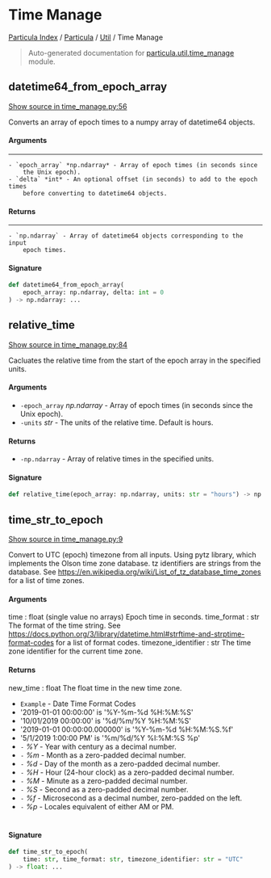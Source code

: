 # Time Manage

[Particula Index](../../README.md#particula-index) / [Particula](../index.md#particula) / [Util](./index.md#util) / Time Manage

> Auto-generated documentation for [particula.util.time_manage](https://github.com/Gorkowski/particula/blob/main/particula/util/time_manage.py) module.

## datetime64_from_epoch_array

[Show source in time_manage.py:56](https://github.com/Gorkowski/particula/blob/main/particula/util/time_manage.py#L56)

Converts an array of epoch times to a numpy array of datetime64 objects.

#### Arguments

-----------
    - `epoch_array` *np.ndarray* - Array of epoch times (in seconds since
        the Unix epoch).
    - `delta` *int* - An optional offset (in seconds) to add to the epoch times
        before converting to datetime64 objects.

#### Returns

--------
    - `np.ndarray` - Array of datetime64 objects corresponding to the input
        epoch times.

#### Signature

```python
def datetime64_from_epoch_array(
    epoch_array: np.ndarray, delta: int = 0
) -> np.ndarray: ...
```



## relative_time

[Show source in time_manage.py:84](https://github.com/Gorkowski/particula/blob/main/particula/util/time_manage.py#L84)

Cacluates the relative time from the start of the epoch
array in the specified units.

#### Arguments

- `-epoch_array` *np.ndarray* - Array of epoch times (in seconds since
    the Unix epoch).
- `-units` *str* - The units of the relative time. Default is hours.

#### Returns

- `-np.ndarray` - Array of relative times in the specified units.

#### Signature

```python
def relative_time(epoch_array: np.ndarray, units: str = "hours") -> np.ndarray: ...
```



## time_str_to_epoch

[Show source in time_manage.py:9](https://github.com/Gorkowski/particula/blob/main/particula/util/time_manage.py#L9)

Convert to UTC (epoch) timezone from all inputs. Using pytz library,
which implements the Olson time zone database. tz identifiers are strings
from the database.
See https://en.wikipedia.org/wiki/List_of_tz_database_time_zones
for a list of time zones.

#### Arguments

time : float (single value no arrays)
    Epoch time in seconds.
time_format : str
    The format of the time string. See
    https://docs.python.org/3/library/datetime.html#strftime-and-strptime-format-codes
    for a list of format codes.
timezone_identifier : str
    The time zone identifier for the current time zone.

#### Returns

new_time : float
    The float time in the new time zone.

- `Example` - Date Time Format Codes
- '2019-01-01 00:00:00' is '%Y-%m-%d %H:%M:%S'
- '10/01/2019 00:00:00' is '%d/%m/%Y %H:%M:%S'
- '2019-01-01 00:00:00.000000' is '%Y-%m-%d %H:%M:%S.%f'
- '5/1/2019 1:00:00 PM' is '%m/%d/%Y %I:%M:%S %p'
- `-` *%Y* - Year with century as a decimal number.
- `-` *%m* - Month as a zero-padded decimal number.
- `-` *%d* - Day of the month as a zero-padded decimal number.
- `-` *%H* - Hour (24-hour clock) as a zero-padded decimal number.
- `-` *%M* - Minute as a zero-padded decimal number.
- `-` *%S* - Second as a zero-padded decimal number.
- `-` *%f* - Microsecond as a decimal number, zero-padded on the left.
- `-` *%p* - Locales equivalent of either AM or PM.
#

#### Signature

```python
def time_str_to_epoch(
    time: str, time_format: str, timezone_identifier: str = "UTC"
) -> float: ...
```
